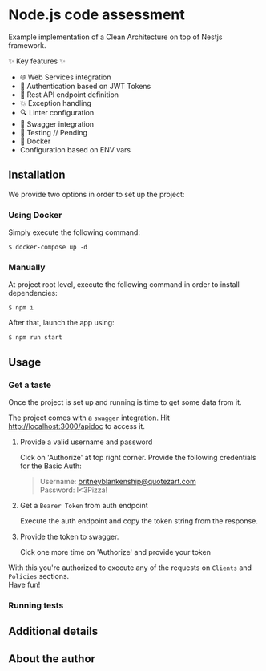 # Node.js code assessment

Example implementation of a Clean Architecture on top of Nestjs framework.

✨ Key features ✨

- 🌐 Web Services integration
- 🔑 Authentication based on JWT Tokens
- 🔌 Rest API endpoint definition
- 💥 Exception handling
- 🔍 Linter configuration
- 📖 Swagger integration
- 💯 Testing // Pending
- 🐋 Docker
- Configuration based on ENV vars

## Installation

We provide two options in order to set up the project:

### Using Docker
Simply execute the following command: 
```
$ docker-compose up -d
```

### Manually

At project root level, execute the following command in order to install dependencies:
```
$ npm i
```

After that, launch the app using:
```
$ npm run start
```

## Usage

### Get a taste
Once the project is set up and running is time to get some data from it.

The project comes with a `swagger` integration. Hit <http://localhost:3000/apidoc> to access it.

1. Provide a valid username and password    

    Cick on 'Authorize' at top right corner. Provide the following credentials for the Basic Auth:
    > Username: britneyblankenship@quotezart.com    
      Password: I<3Pizza!

2. Get a `Bearer Token` from auth endpoint    

    Execute the auth endpoint and copy the token string from the response.

3. Provide the token to swagger.    

    Cick one more time on 'Authorize' and provide your token

With this you're authorized to execute any of the requests on `Clients` and `Policies` sections.   
Have fun!

### Running tests


## Additional details


## About the author